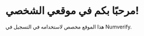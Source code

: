 <!DOCTYPE html>
<html lang="ar">
<head>
    <meta charset="UTF-8">
    <meta name="viewport" content="width=device-width, initial-scale=1.0">
    <title>موقعي الشخصي</title>
</head>
<body>
    <h1>مرحبًا بكم في موقعي الشخصي!</h1>
    <p>هذا الموقع مخصص لاستخدامه في التسجيل في Numverify.</p>
</body>
</html>
